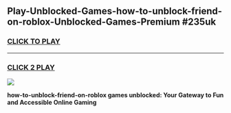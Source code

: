 
## Play-Unblocked-Games-how-to-unblock-friend-on-roblox-Unblocked-Games-Premium #235uk
<h3>
<a href="https://premium.freeplayer.one?title=how-to-unblock-friend-on-roblox&ref=12M">CLICK TO PLAY</a></h3>
<hr>

<h3>
<a href="https://premium.freeplayer.one?title=how-to-unblock-friend-on-roblox&ref=12M">CLICK 2 PLAY</a>
  
</h3>

<a href="https://premium.freeplayer.one?title=how-to-unblock-friend-on-roblox&ref=12M"><img src="https://clearcache.store/games.png"></a>


**how-to-unblock-friend-on-roblox games unblocked: Your Gateway to Fun and Accessible Online Gaming**
